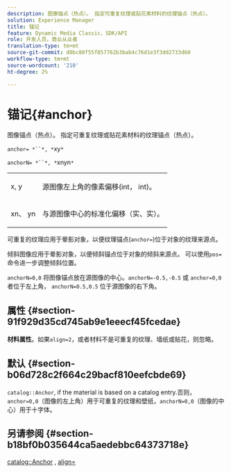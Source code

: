 ```yaml
---
description: 图像锚点（热点）。 指定可重复纹理或贴花素材料的纹理锚点（热点）。
solution: Experience Manager
title: 锚记
feature: Dynamic Media Classic，SDK/API
role: 开发人员，商业从业者
translation-type: tm+mt
source-git-commit: d0bc88f55f857762b3bab4c76d1e3f3dd2733d60
workflow-type: tm+mt
source-wordcount: '210'
ht-degree: 2%

---
```



# 锚记{#anchor}

图像锚点（热点）。 指定可重复纹理或贴花素材料的纹理锚点（热点）。

`anchor= *``*, *`xy`*`

`anchorN= *``*, *`xnyn`*`

<table id="simpletable_1D8E91D8424A424787C4D20C9B040115"> 
 <tr class="strow"> 
  <td class="stentry"> <p><span class="varname"> x</span>,  <span class="varname"> y</span> </p></td> 
  <td class="stentry"> <p>源图像左上角的像素偏移(int， int)。 </p></td> 
 </tr> 
 <tr class="strow"> 
  <td class="stentry"> <p><span class="varname"> xn</span>、 <span class="varname"> yn</span> </p></td> 
  <td class="stentry"> <p>与源图像中心的标准化偏移（实、实）。 </p></td> 
 </tr> 
</table>

可重复的纹理应用于晕影对象，以便纹理锚点(`anchor=`)位于对象的纹理来源点。

倾斜图像应用于晕影对象，以便倾斜锚点位于对象的倾斜来源点。 可以使用`pos=`命令进一步调整倾斜位置。

`anchorN=0,0` 将图像锚点放在源图像的中心。`anchorN=-0.5,-0.5` 或 `anchor=0,0` 者位于左上角， `anchorN=0.5,0.5` 位于源图像的右下角。

## 属性 {#section-91f929d35cd745ab9e1eeecf45fcedae}

**材料属性**。如果`align=2`，或者材料不是可重复的纹理、墙纸或贴花，则忽略。

## 默认 {#section-b06d728c2f664c29bacf810eefcbde69}

`catalog::Anchor`, if the material is based on a catalog entry.否则，`anchor=0,0`（图像的左上角）用于可重复的纹理和壁纸，`anchorN=0,0`（图像的中心）用于十字体。

## 另请参阅 {#section-b18bf0b035644ca5aedebbc64373718e}

[catalog::Anchor](../../../../../ir-api/material-cat/image-rendering-api-ref/c-ir-material-catalog/c-ir-material-data-reference/r-ir-cat-anchor.md#reference-d9b1d49db1fc440686f64b84453297ab) ,  [align=](../../../../../ir-api/http-protocol/image-rendering-api-ref/c-ir-http-protocol-ref/c-ir-http-protocol-command-reference/r-ir-align.md#reference-4d63baa522ce42f9b15167ba34c5c6a7)
